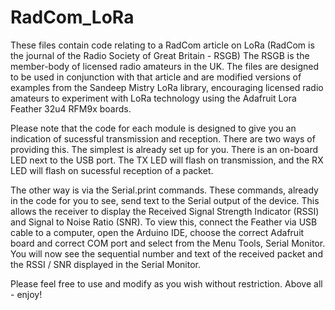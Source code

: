# RadCom_LoRa
These files contain code relating to a RadCom article on LoRa (RadCom is the journal of the Radio Society of Great Britain - RSGB)
The RSGB is the member-body of licensed radio amateurs in the UK.
The files are designed to be used in conjunction with that article and are modified versions of examples from the 
Sandeep Mistry LoRa library, encouraging licensed radio amateurs to experiment with LoRa technology using the Adafruit Lora Feather 32u4 RFM9x boards.

Please  note that the code for each module is designed to give you an indication of sucessful transmission and reception. There are two ways of providing this. The simplest is already set up for you. There is an on-board LED next to the USB port. The TX LED will flash on transmission, and the RX LED will flash on sucessful reception of a packet.

The other way is via the Serial.print commands. These commands, already in the code for you to see,  send text to the Serial output of the device. This allows the receiver to display the Received Signal Strength Indicator (RSSI) and Signal to Noise Ratio (SNR). To view this, connect the Feather via USB cable to a computer, open the Arduino IDE, choose the correct Adafruit board and correct COM port and select from the Menu Tools, Serial Monitor. You will now see the sequential number and text of the received packet and the RSSI / SNR displayed in the Serial Monitor.

Please feel free to use and modify as you wish without restriction.
Above all - enjoy!
